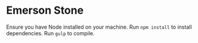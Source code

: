 # Emerson Stone

Ensure you have Node installed on your machine. Run `npm install` to install dependencies. Run `gulp` to compile.

